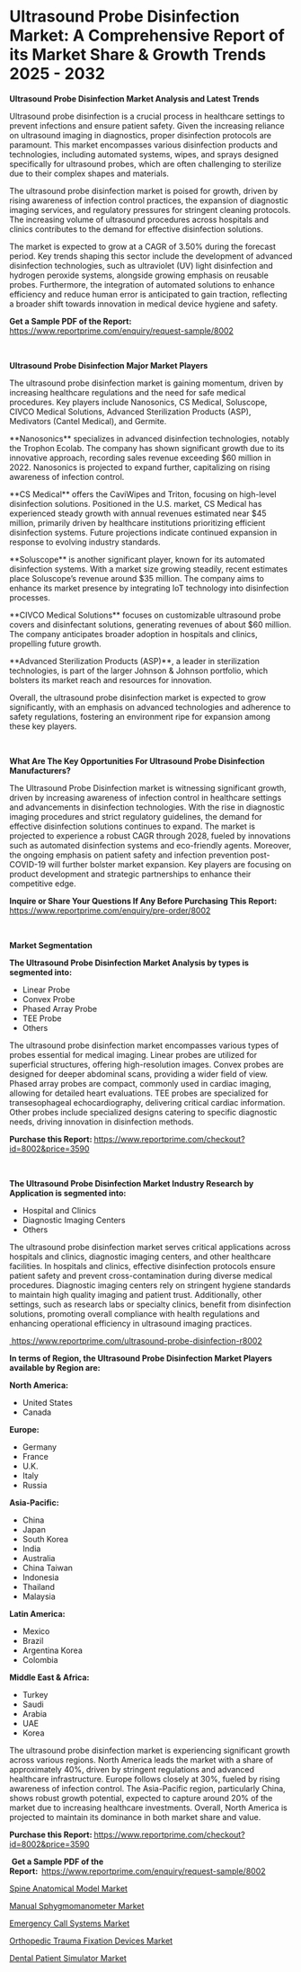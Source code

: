 <p><h1>Ultrasound Probe Disinfection Market: A Comprehensive Report of its Market Share & Growth Trends 2025 - 2032</h1></p><p><strong>Ultrasound Probe Disinfection Market Analysis and Latest Trends</strong></p>
<p><p>Ultrasound probe disinfection is a crucial process in healthcare settings to prevent infections and ensure patient safety. Given the increasing reliance on ultrasound imaging in diagnostics, proper disinfection protocols are paramount. This market encompasses various disinfection products and technologies, including automated systems, wipes, and sprays designed specifically for ultrasound probes, which are often challenging to sterilize due to their complex shapes and materials.</p><p>The ultrasound probe disinfection market is poised for growth, driven by rising awareness of infection control practices, the expansion of diagnostic imaging services, and regulatory pressures for stringent cleaning protocols. The increasing volume of ultrasound procedures across hospitals and clinics contributes to the demand for effective disinfection solutions. </p><p>The market is expected to grow at a CAGR of 3.50% during the forecast period. Key trends shaping this sector include the development of advanced disinfection technologies, such as ultraviolet (UV) light disinfection and hydrogen peroxide systems, alongside growing emphasis on reusable probes. Furthermore, the integration of automated solutions to enhance efficiency and reduce human error is anticipated to gain traction, reflecting a broader shift towards innovation in medical device hygiene and safety.</p></p>
<p><strong>Get a Sample PDF of the Report:&nbsp;</strong> <a href="https://www.reportprime.com/enquiry/request-sample/8002?utm_campaign=1998&utm_medium=2&utm_source=Github&utm_content=ia&utm_term=19032025&utm_id=ultrasound-probe-disinfection">https://www.reportprime.com/enquiry/request-sample/8002</a></p>
<p>&nbsp;</p>
<p><strong>Ultrasound Probe Disinfection Major Market Players</strong></p>
<p><p>The ultrasound probe disinfection market is gaining momentum, driven by increasing healthcare regulations and the need for safe medical procedures. Key players include Nanosonics, CS Medical, Soluscope, CIVCO Medical Solutions, Advanced Sterilization Products (ASP), Medivators (Cantel Medical), and Germite.</p><p>**Nanosonics** specializes in advanced disinfection technologies, notably the Trophon Ecolab. The company has shown significant growth due to its innovative approach, recording sales revenue exceeding $60 million in 2022. Nanosonics is projected to expand further, capitalizing on rising awareness of infection control.</p><p>**CS Medical** offers the CaviWipes and Triton, focusing on high-level disinfection solutions. Positioned in the U.S. market, CS Medical has experienced steady growth with annual revenues estimated near $45 million, primarily driven by healthcare institutions prioritizing efficient disinfection systems. Future projections indicate continued expansion in response to evolving industry standards.</p><p>**Soluscope** is another significant player, known for its automated disinfection systems. With a market size growing steadily, recent estimates place Soluscope’s revenue around $35 million. The company aims to enhance its market presence by integrating IoT technology into disinfection processes.</p><p>**CIVCO Medical Solutions** focuses on customizable ultrasound probe covers and disinfectant solutions, generating revenues of about $60 million. The company anticipates broader adoption in hospitals and clinics, propelling future growth.</p><p>**Advanced Sterilization Products (ASP)**, a leader in sterilization technologies, is part of the larger Johnson & Johnson portfolio, which bolsters its market reach and resources for innovation. </p><p>Overall, the ultrasound probe disinfection market is expected to grow significantly, with an emphasis on advanced technologies and adherence to safety regulations, fostering an environment ripe for expansion among these key players.</p></p>
<p>&nbsp;</p>
<p><strong>What Are The Key Opportunities For Ultrasound Probe Disinfection Manufacturers?</strong></p>
<p><p>The Ultrasound Probe Disinfection market is witnessing significant growth, driven by increasing awareness of infection control in healthcare settings and advancements in disinfection technologies. With the rise in diagnostic imaging procedures and strict regulatory guidelines, the demand for effective disinfection solutions continues to expand. The market is projected to experience a robust CAGR through 2028, fueled by innovations such as automated disinfection systems and eco-friendly agents. Moreover, the ongoing emphasis on patient safety and infection prevention post-COVID-19 will further bolster market expansion. Key players are focusing on product development and strategic partnerships to enhance their competitive edge.</p></p>
<p><strong>Inquire or Share Your Questions If Any Before Purchasing This Report:</strong> <a href="https://www.reportprime.com/enquiry/pre-order/8002?utm_campaign=1998&utm_medium=2&utm_source=Github&utm_content=ia&utm_term=19032025&utm_id=ultrasound-probe-disinfection">https://www.reportprime.com/enquiry/pre-order/8002</a></p>
<p>&nbsp;</p>
<p><strong>Market Segmentation</strong></p>
<p><strong>The Ultrasound Probe Disinfection Market Analysis by types is segmented into:</strong></p>
<p><ul><li>Linear Probe</li><li>Convex Probe</li><li>Phased Array Probe</li><li>TEE Probe</li><li>Others</li></ul></p>
<p><p>The ultrasound probe disinfection market encompasses various types of probes essential for medical imaging. Linear probes are utilized for superficial structures, offering high-resolution images. Convex probes are designed for deeper abdominal scans, providing a wider field of view. Phased array probes are compact, commonly used in cardiac imaging, allowing for detailed heart evaluations. TEE probes are specialized for transesophageal echocardiography, delivering critical cardiac information. Other probes include specialized designs catering to specific diagnostic needs, driving innovation in disinfection methods.</p></p>
<p><strong>Purchase this Report:&nbsp;</strong><a href="https://www.reportprime.com/checkout?id=8002&price=3590&utm_campaign=1998&utm_medium=2&utm_source=Github&utm_content=ia&utm_term=19032025&utm_id=ultrasound-probe-disinfection">https://www.reportprime.com/checkout?id=8002&price=3590</a></p>
<p>&nbsp;</p>
<p><strong>The Ultrasound Probe Disinfection Market Industry Research by Application is segmented into:</strong></p>
<p><ul><li>Hospital and Clinics</li><li>Diagnostic Imaging Centers</li><li>Others</li></ul></p>
<p><p>The ultrasound probe disinfection market serves critical applications across hospitals and clinics, diagnostic imaging centers, and other healthcare facilities. In hospitals and clinics, effective disinfection protocols ensure patient safety and prevent cross-contamination during diverse medical procedures. Diagnostic imaging centers rely on stringent hygiene standards to maintain high quality imaging and patient trust. Additionally, other settings, such as research labs or specialty clinics, benefit from disinfection solutions, promoting overall compliance with health regulations and enhancing operational efficiency in ultrasound imaging practices.</p></p>
<p><a href="https://www.reportprime.com/ultrasound-probe-disinfection-r8002?utm_campaign=1998&utm_medium=2&utm_source=Github&utm_content=ia&utm_term=19032025&utm_id=ultrasound-probe-disinfection">&nbsp;https://www.reportprime.com/ultrasound-probe-disinfection-r8002</a></p>
<p><strong>In terms of Region, the Ultrasound Probe Disinfection Market Players available by Region are:</strong></p>
<p>
    <p> <strong> North America: </strong>
        <ul>
            <li>United States</li>
            <li>Canada</li>
        </ul>
        </p> 
    <p> <strong> Europe: </strong>
        <ul>
            <li>Germany</li>
            <li>France</li>
            <li>U.K.</li>
            <li>Italy</li>
            <li>Russia</li>
        </ul>
        </p> 
    <p> <strong> Asia-Pacific: </strong>
        <ul>
            <li>China</li>
            <li>Japan</li>
            <li>South Korea</li>
            <li>India</li>
            <li>Australia</li>
            <li>China Taiwan</li>
            <li>Indonesia</li>
            <li>Thailand</li>
            <li>Malaysia</li>
        </ul>
        </p> 
    <p> <strong> Latin America: </strong>
        <ul>
            <li>Mexico</li>
            <li>Brazil</li>
            <li>Argentina Korea</li>
            <li>Colombia</li>
        </ul>
        </p> 
    <p> <strong> Middle East & Africa: </strong>
        <ul>
            <li>Turkey</li>
            <li>Saudi</li>
            <li>Arabia</li>
            <li>UAE</li>
            <li>Korea</li>
        </ul>
    </p>
    </p>
<p><p>The ultrasound probe disinfection market is experiencing significant growth across various regions. North America leads the market with a share of approximately 40%, driven by stringent regulations and advanced healthcare infrastructure. Europe follows closely at 30%, fueled by rising awareness of infection control. The Asia-Pacific region, particularly China, shows robust growth potential, expected to capture around 20% of the market due to increasing healthcare investments. Overall, North America is projected to maintain its dominance in both market share and value.</p></p>
<p><strong>Purchase this Report: </strong><a href="https://www.reportprime.com/checkout?id=8002&price=3590&utm_campaign=1998&utm_medium=2&utm_source=Github&utm_content=ia&utm_term=19032025&utm_id=ultrasound-probe-disinfection">https://www.reportprime.com/checkout?id=8002&price=3590</a></p>
<p>&nbsp;<strong>Get a Sample PDF of the Report:&nbsp;&nbsp;</strong><a href="https://www.reportprime.com/enquiry/request-sample/8002?utm_campaign=1998&utm_medium=2&utm_source=Github&utm_content=ia&utm_term=19032025&utm_id=ultrasound-probe-disinfection">https://www.reportprime.com/enquiry/request-sample/8002</a></p>
<p><strong></strong></p>
<p><p><a href="https://github.com/izetajhazuga/Market-Research-Report-List-1/blob/main/spine-anatomical-model-market.md?utm_campaign=1998&utm_medium=2&utm_source=Github&utm_content=ia&utm_term=19032025&utm_id=ultrasound-probe-disinfection">Spine Anatomical Model Market</a></p><p><a href="https://github.com/gackesaizaze/Market-Research-Report-List-1/blob/main/manual-sphygmomanometer-market.md?utm_campaign=1998&utm_medium=2&utm_source=Github&utm_content=ia&utm_term=19032025&utm_id=ultrasound-probe-disinfection">Manual Sphygmomanometer Market</a></p><p><a href="https://github.com/mafuzakirju/Market-Research-Report-List-1/blob/main/emergency-call-systems-market.md?utm_campaign=1998&utm_medium=2&utm_source=Github&utm_content=ia&utm_term=19032025&utm_id=ultrasound-probe-disinfection">Emergency Call Systems Market</a></p><p><a href="https://github.com/Mayankdeswa/Market-Research-Report-List-1/blob/main/orthopedic-trauma-fixation-devices-market.md?utm_campaign=1998&utm_medium=2&utm_source=Github&utm_content=ia&utm_term=19032025&utm_id=ultrasound-probe-disinfection">Orthopedic Trauma Fixation Devices Market</a></p><p><a href="https://github.com/keolalelekr8/Market-Research-Report-List-1/blob/main/dental-patient-simulator-market.md?utm_campaign=1998&utm_medium=2&utm_source=Github&utm_content=ia&utm_term=19032025&utm_id=ultrasound-probe-disinfection">Dental Patient Simulator Market</a></p></p>